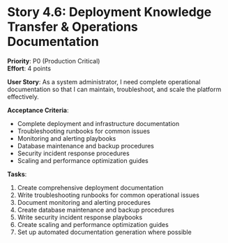 # Story 4.6: Deployment Knowledge Transfer & Operations Documentation
**Priority**: P0 (Production Critical)  
**Effort**: 4 points

**User Story**: As a system administrator, I need complete operational documentation so that I can maintain, troubleshoot, and scale the platform effectively.

**Acceptance Criteria**:
- Complete deployment and infrastructure documentation
- Troubleshooting runbooks for common issues
- Monitoring and alerting playbooks
- Database maintenance and backup procedures
- Security incident response procedures
- Scaling and performance optimization guides

**Tasks**:
1. Create comprehensive deployment documentation
2. Write troubleshooting runbooks for common operational issues
3. Document monitoring and alerting procedures  
4. Create database maintenance and backup procedures
5. Write security incident response playbooks
6. Create scaling and performance optimization guides
7. Set up automated documentation generation where possible
